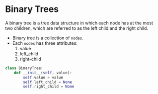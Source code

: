 # Binary Trees

A binary tree is a tree data structure in which each node has at the most two children, which are referred to as the left child and the right child.

- Binary tree is a collection of `nodes`. 
- Each `nodes` has three attributes:
    1. value
    2. left_child
    3. right-child


```python
class BinaryTree:
    def __init__(self, value):
        self.value = value
        self.left_child = None
        self.right_child = None
```